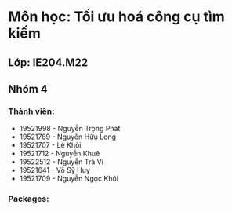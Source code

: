 # Môn học: Tối ưu hoá công cụ tìm kiếm
## Lớp: IE204.M22
## Nhóm 4
### Thành viên:
- 19521998 - Nguyễn Trọng Phát
- 19521789 - Nguyễn Hữu Long
- 19521707 - Lê Khôi
- 19521712 - Nguyễn Khuê
- 19522512 - Nguyễn Trà Vi
- 19521641 - Võ Sỹ Huy
- 19521709 - Nguyễn Ngọc Khôi
### Packages: